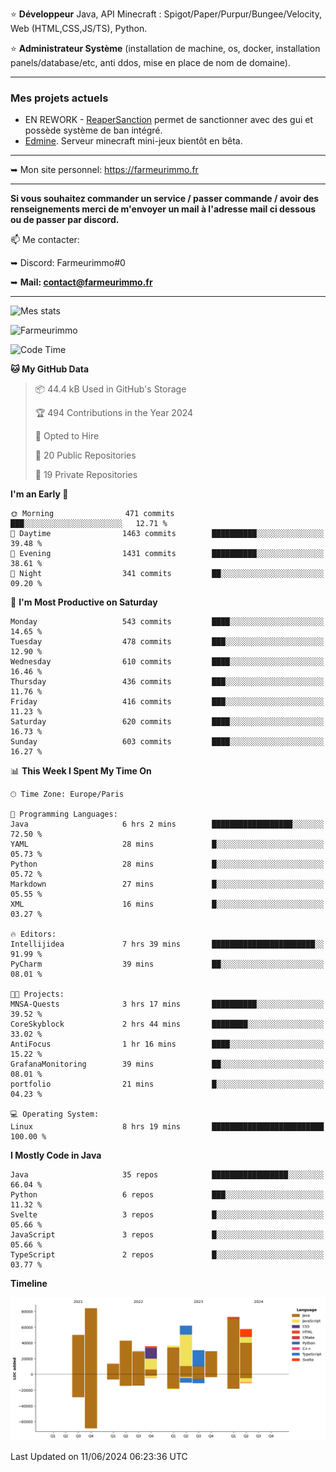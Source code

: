 ⭐ **Développeur** Java, API Minecraft : Spigot/Paper/Purpur/Bungee/Velocity, Web (HTML,CSS,JS/TS), Python.

⭐ **Administrateur Système** (installation de machine, os, docker, installation panels/database/etc, anti ddos, mise en place de nom de domaine).

---

### Mes projets actuels
- EN REWORK - [ReaperSanction](https://www.spigotmc.org/resources/reapersanction.89580/) permet de sanctionner avec des gui et possède système de ban intégré.
- [Edmine](https://edmine.net). Serveur minecraft mini-jeux bientôt en bêta.

---

➥ Mon site personnel: https://farmeurimmo.fr

---

**Si vous souhaitez commander un service / passer commande / avoir des renseignements merci de m'envoyer un mail à l'adresse mail ci dessous ou de passer par discord.**

📫 Me contacter:
 
   ➥ Discord: Farmeurimmo#0
   
   ➥ **Mail: contact@farmeurimmo.fr**

---

![Mes stats](https://github-readme-stats.farmeurimmo.fr/api?username=Farmeurimmo&count_private=true&show_icons=true&theme=radical)

<img src="https://komarev.com/ghpvc/?username=Farmeurimmo" alt="Farmeurimmo" />

<!--START_SECTION:waka-->
![Code Time](http://img.shields.io/badge/Code%20Time-1%2C372%20hrs%2018%20mins-blue)

**🐱 My GitHub Data** 

> 📦 44.4 kB Used in GitHub's Storage 
 > 
> 🏆 494 Contributions in the Year 2024
 > 
> 💼 Opted to Hire
 > 
> 📜 20 Public Repositories 
 > 
> 🔑 19 Private Repositories 
 > 
**I'm an Early 🐤** 

```text
🌞 Morning                471 commits         ███░░░░░░░░░░░░░░░░░░░░░░   12.71 % 
🌆 Daytime                1463 commits        ██████████░░░░░░░░░░░░░░░   39.48 % 
🌃 Evening                1431 commits        ██████████░░░░░░░░░░░░░░░   38.61 % 
🌙 Night                  341 commits         ██░░░░░░░░░░░░░░░░░░░░░░░   09.20 % 
```
📅 **I'm Most Productive on Saturday** 

```text
Monday                   543 commits         ████░░░░░░░░░░░░░░░░░░░░░   14.65 % 
Tuesday                  478 commits         ███░░░░░░░░░░░░░░░░░░░░░░   12.90 % 
Wednesday                610 commits         ████░░░░░░░░░░░░░░░░░░░░░   16.46 % 
Thursday                 436 commits         ███░░░░░░░░░░░░░░░░░░░░░░   11.76 % 
Friday                   416 commits         ███░░░░░░░░░░░░░░░░░░░░░░   11.23 % 
Saturday                 620 commits         ████░░░░░░░░░░░░░░░░░░░░░   16.73 % 
Sunday                   603 commits         ████░░░░░░░░░░░░░░░░░░░░░   16.27 % 
```


📊 **This Week I Spent My Time On** 

```text
🕑︎ Time Zone: Europe/Paris

💬 Programming Languages: 
Java                     6 hrs 2 mins        ██████████████████░░░░░░░   72.50 % 
YAML                     28 mins             █░░░░░░░░░░░░░░░░░░░░░░░░   05.73 % 
Python                   28 mins             █░░░░░░░░░░░░░░░░░░░░░░░░   05.72 % 
Markdown                 27 mins             █░░░░░░░░░░░░░░░░░░░░░░░░   05.55 % 
XML                      16 mins             █░░░░░░░░░░░░░░░░░░░░░░░░   03.27 % 

🔥 Editors: 
Intellijidea             7 hrs 39 mins       ███████████████████████░░   91.99 % 
PyCharm                  39 mins             ██░░░░░░░░░░░░░░░░░░░░░░░   08.01 % 

🐱‍💻 Projects: 
MNSA-Quests              3 hrs 17 mins       ██████████░░░░░░░░░░░░░░░   39.52 % 
CoreSkyblock             2 hrs 44 mins       ████████░░░░░░░░░░░░░░░░░   33.02 % 
AntiFocus                1 hr 16 mins        ████░░░░░░░░░░░░░░░░░░░░░   15.22 % 
GrafanaMonitoring        39 mins             ██░░░░░░░░░░░░░░░░░░░░░░░   08.01 % 
portfolio                21 mins             █░░░░░░░░░░░░░░░░░░░░░░░░   04.23 % 

💻 Operating System: 
Linux                    8 hrs 19 mins       █████████████████████████   100.00 % 
```

**I Mostly Code in Java** 

```text
Java                     35 repos            █████████████████░░░░░░░░   66.04 % 
Python                   6 repos             ███░░░░░░░░░░░░░░░░░░░░░░   11.32 % 
Svelte                   3 repos             █░░░░░░░░░░░░░░░░░░░░░░░░   05.66 % 
JavaScript               3 repos             █░░░░░░░░░░░░░░░░░░░░░░░░   05.66 % 
TypeScript               2 repos             █░░░░░░░░░░░░░░░░░░░░░░░░   03.77 % 
```



**Timeline**

![Lines of Code chart](https://raw.githubusercontent.com/Farmeurimmo/Farmeurimmo/main/assets/bar_graph.png)


 Last Updated on 11/06/2024 06:23:36 UTC
<!--END_SECTION:waka-->
